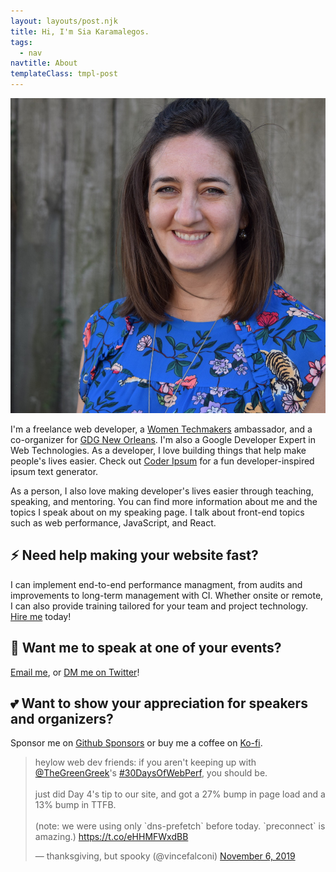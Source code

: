 ```yaml
---
layout: layouts/post.njk
title: Hi, I'm Sia Karamalegos.
tags:
  - nav
navtitle: About
templateClass: tmpl-post
---
```


<section>
<img src="/img/sia_karamalegos_small.jpg" alt="Sia Karamalegos" class="headshot">

I'm a freelance web developer, a [Women Techmakers](https://www.womentechmakers.com/) ambassador, and a co-organizer for [GDG New Orleans](https://www.gdgneworleans.com/). I'm also a Google Developer Expert in Web Technologies. As a developer, I love building things that help make people's lives easier. Check out [Coder Ipsum](https://coder-ipsum.tech/) for a fun developer-inspired ipsum text generator.

As a person, I also love making developer's lives easier through teaching, speaking, and mentoring. You can find more information about me and the topics I speak about on my speaking page. I talk about front-end topics such as web performance, JavaScript, and React.

## ⚡️ Need help making your website fast?
I can implement end-to-end performance managment, from audits and improvements to long-term management with CI. Whether onsite or remote, I can also provide training tailored for your team and project technology. <a href="mailto:sia@clioandcalliope.com?subject=Contract inquiry from sia.codes">Hire me</a> today!

## 🎤 Want me to speak at one of your events?
<a href="mailto:sia@clioandcalliope.com?subject=Speaking inquiry from sia.codes">Email me</a>, or [DM me on Twitter](https://twitter.com/thegreengreek)!

## 💕 Want to show your appreciation for speakers and organizers?
Sponsor me on [Github Sponsors](https://github.com/sponsors/siakaramalegos) or buy me a coffee on [Ko-fi](https://ko-fi.com/siacodes).

</section>

<blockquote class="twitter-tweet"><p lang="en" dir="ltr">heylow web dev friends: if you aren&#39;t keeping up with <a href="https://twitter.com/TheGreenGreek?ref_src=twsrc%5Etfw">@TheGreenGreek</a>&#39;s <a href="https://twitter.com/hashtag/30DaysOfWebPerf?src=hash&amp;ref_src=twsrc%5Etfw">#30DaysOfWebPerf</a>, you should be.<br><br>just did Day 4&#39;s tip to our site, and got a 27% bump in page load and a 13% bump in TTFB.<br><br>(note: we were using only `dns-prefetch` before today. `preconnect` is amazing.) <a href="https://t.co/eHHMFWxdBB">https://t.co/eHHMFWxdBB</a></p>&mdash; thanksgiving, but spooky (@vincefalconi) <a href="https://twitter.com/vincefalconi/status/1192133784117948419?ref_src=twsrc%5Etfw">November 6, 2019</a></blockquote> <script async src="https://platform.twitter.com/widgets.js" charset="utf-8"></script>
